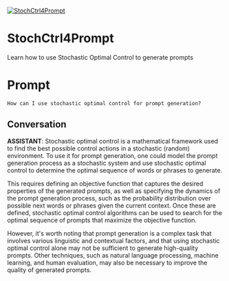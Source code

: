 
[![StochCtrl4Prompt](https://flow-prompt-covers.s3.us-west-1.amazonaws.com/icon/futuristic/futu_9.png)]()
# StochCtrl4Prompt 
Learn how to use Stochastic Optimal Control to generate prompts

# Prompt

```
How can I use stochastic optimal control for prompt generation?
```

## Conversation

**ASSISTANT**: Stochastic optimal control is a mathematical framework used to find the best possible control actions in a stochastic (random) environment. To use it for prompt generation, one could model the prompt generation process as a stochastic system and use stochastic optimal control to determine the optimal sequence of words or phrases to generate.



This requires defining an objective function that captures the desired properties of the generated prompts, as well as specifying the dynamics of the prompt generation process, such as the probability distribution over possible next words or phrases given the current context. Once these are defined, stochastic optimal control algorithms can be used to search for the optimal sequence of prompts that maximize the objective function.



However, it's worth noting that prompt generation is a complex task that involves various linguistic and contextual factors, and that using stochastic optimal control alone may not be sufficient to generate high-quality prompts. Other techniques, such as natural language processing, machine learning, and human evaluation, may also be necessary to improve the quality of generated prompts.


